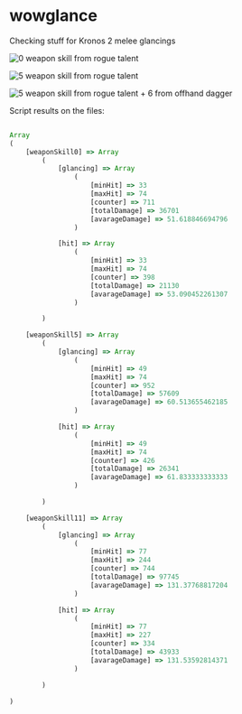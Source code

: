 # wowglance
Checking stuff for Kronos 2 melee glancings


![0 weapon skill from rogue talent](http://i.imgur.com/0hnvdwu.png)


![5 weapon skill from rogue talent](http://i.imgur.com/J3q1Plq.png)


![5 weapon skill from rogue talent + 6 from offhand dagger](http://i.imgur.com/p5A3pSy.png)



Script results on the files:

```javascript

Array
(
    [weaponSkill0] => Array
        (
            [glancing] => Array
                (
                    [minHit] => 33
                    [maxHit] => 74
                    [counter] => 711
                    [totalDamage] => 36701
                    [avarageDamage] => 51.618846694796
                )

            [hit] => Array
                (
                    [minHit] => 33
                    [maxHit] => 74
                    [counter] => 398
                    [totalDamage] => 21130
                    [avarageDamage] => 53.090452261307
                )

        )

    [weaponSkill5] => Array
        (
            [glancing] => Array
                (
                    [minHit] => 49
                    [maxHit] => 74
                    [counter] => 952
                    [totalDamage] => 57609
                    [avarageDamage] => 60.513655462185
                )

            [hit] => Array
                (
                    [minHit] => 49
                    [maxHit] => 74
                    [counter] => 426
                    [totalDamage] => 26341
                    [avarageDamage] => 61.833333333333
                )

        )

    [weaponSkill11] => Array
        (
            [glancing] => Array
                (
                    [minHit] => 77
                    [maxHit] => 244
                    [counter] => 744
                    [totalDamage] => 97745
                    [avarageDamage] => 131.37768817204
                )

            [hit] => Array
                (
                    [minHit] => 77
                    [maxHit] => 227
                    [counter] => 334
                    [totalDamage] => 43933
                    [avarageDamage] => 131.53592814371
                )

        )

)

```
